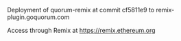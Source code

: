 Deployment of quorum-remix at commit cf5811e9 to remix-plugin.goquorum.com

Access through Remix at https://remix.ethereum.org
